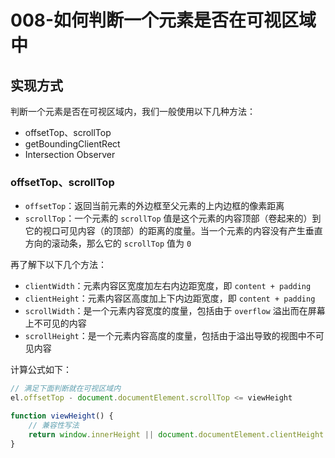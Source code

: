 # 008-如何判断一个元素是否在可视区域中

## 实现方式

判断一个元素是否在可视区域内，我们一般使用以下几种方法：

+ offsetTop、scrollTop
+ getBoundingClientRect
+ Intersection Observer
  
### offsetTop、scrollTop

+ `offsetTop`：返回当前元素的外边框至父元素的上内边框的像素距离
+ `scrollTop`：一个元素的 `scrollTop` 值是这个元素的内容顶部（卷起来的）到它的视口可见内容（的顶部）的距离的度量。当一个元素的内容没有产生垂直方向的滚动条，那么它的 `scrollTop` 值为 `0`
  
再了解下以下几个方法：
+ `clientWidth`：元素内容区宽度加左右内边距宽度，即 `content + padding`
+ `clientHeight`：元素内容区高度加上下内边距宽度，即 `content + padding`
+ `scrollWidth`：是一个元素内容宽度的度量，包括由于 `overflow` 溢出而在屏幕上不可见的内容
+ `scrollHeight`：是一个元素内容高度的度量，包括由于溢出导致的视图中不可见内容
  
计算公式如下：
```js
// 满足下面判断就在可视区域内
el.offsetTop - document.documentElement.scrollTop <= viewHeight

function viewHeight() {
    // 兼容性写法
    return window.innerHeight || document.documentElement.clientHeight || document.body.clientHeight
}
```